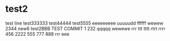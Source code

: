 # test2
test line
test333333
test44444
test5555
eeeeeeeee
uuuuudd
ffffff
wewew
2344
new6
test2BBB
TEST COMMIT 1
232
qqqqq
wewewe
rrr
ttt
tttt
rtrt
rrrr
456
2222
555
777
888
rrr
eee
